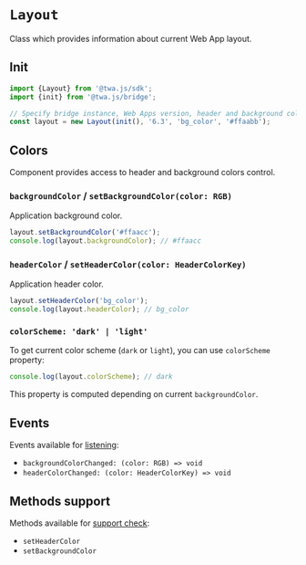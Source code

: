 # `Layout`

Class which provides information about current Web App layout.

## Init

```typescript  
import {Layout} from '@twa.js/sdk';  
import {init} from '@twa.js/bridge';  

// Specify bridge instance, Web Apps version, header and background colors.
const layout = new Layout(init(), '6.3', 'bg_color', '#ffaabb');  
```  

## Colors

Component provides access to header and background colors control.

### `backgroundColor` / `setBackgroundColor(color: RGB)`

Application background color.

```typescript
layout.setBackgroundColor('#ffaacc');
console.log(layout.backgroundColor); // #ffaacc
```

### `headerColor` / `setHeaderColor(color: HeaderColorKey)`

Application header color.

```typescript
layout.setHeaderColor('bg_color');
console.log(layout.headerColor); // bg_color
```

### `colorScheme: 'dark' | 'light'`

To get current color scheme (`dark` or `light`), you can use `colorScheme`
property:

```typescript
console.log(layout.colorScheme); // dark
```

This property is computed depending on current `backgroundColor`.

## Events

Events available for [listening](../about#events):

- `backgroundColorChanged: (color: RGB) => void`
- `headerColorChanged: (color: HeaderColorKey) => void`

## Methods support

Methods available for [support check](../about#methods-support):

- `setHeaderColor`
- `setBackgroundColor`  